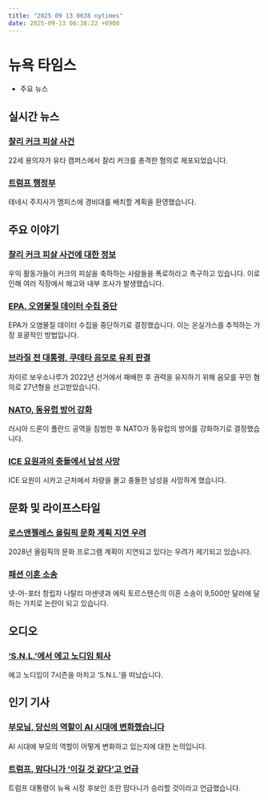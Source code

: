 ```yaml
---
title: "2025 09 13 0638 nytimes"
date: 2025-09-13 06:38:22 +0900
---
```


# 뉴욕 타임스
- 주요 뉴스

## 실시간 뉴스

### [찰리 커크 피살 사건](https://www.nytimes.com/live/2025/09/12/us/charlie-kirk-news-suspect)
 22세 용의자가 유타 캠퍼스에서 찰리 커크를 총격한 혐의로 체포되었습니다.
### [트럼프 행정부](https://www.nytimes.com/live/2025/09/12/us/trump-news)
 테네시 주지사가 멤피스에 경비대를 배치할 계획을 환영했습니다.

## 주요 이야기

### [찰리 커크 피살 사건에 대한 정보](https://www.nytimes.com/2025/09/12/us/politics/charlie-kirk-shooting-firings-celebration.html)
 우익 활동가들이 커크의 피살을 축하하는 사람들을 폭로하라고 촉구하고 있습니다. 이로 인해 여러 직장에서 해고와 내부 조사가 발생했습니다.
### [EPA, 오염물질 데이터 수집 중단](https://www.nytimes.com/2025/09/12/climate/epa-emissions-data-collection-halt.html)
 EPA가 오염물질 데이터 수집을 중단하기로 결정했습니다. 이는 온실가스를 추적하는 가장 포괄적인 방법입니다.
### [브라질 전 대통령, 쿠데타 음모로 유죄 판결](https://www.nytimes.com/2025/09/12/world/americas/bolsonaro-sentenced-prison-brazil.html)
 자이르 보우소나루가 2022년 선거에서 패배한 후 권력을 유지하기 위해 음모를 꾸민 혐의로 27년형을 선고받았습니다.
### [NATO, 동유럽 방어 강화](https://www.nytimes.com/2025/09/12/world/europe/nato-eastern-europe-drone-defenses.html)
 러시아 드론이 폴란드 공역을 침범한 후 NATO가 동유럽의 방어를 강화하기로 결정했습니다.
### [ICE 요원과의 충돌에서 남성 사망](https://www.nytimes.com/2025/09/12/us/ice-shooting-chicago.html)
 ICE 요원이 시카고 근처에서 차량을 몰고 충돌한 남성을 사망하게 했습니다.

## 문화 및 라이프스타일

### [로스앤젤레스 올림픽 문화 계획 지연 우려](https://www.nytimes.com/2025/09/11/arts/design/los-angeles-olympics-cultural-plan-lagging.html)
 2028년 올림픽의 문화 프로그램 계획이 지연되고 있다는 우려가 제기되고 있습니다.
### [패션 이혼 소송](https://www.nytimes.com/2025/09/12/business/ellison-paramount-warner-bros.html)
 넷-어-포터 창립자 나탈리 마센넷과 에릭 토르스텐슨의 이혼 소송이 9,500만 달러에 달하는 가치로 논란이 되고 있습니다.

## 오디오

### [‘S.N.L.’에서 에고 노디임 퇴사](https://www.nytimes.com/2025/09/12/arts/television/ego-nwodim-leaving-snl.html)
 에고 노디임이 7시즌을 마치고 ‘S.N.L.’을 떠났습니다.

## 인기 기사

### [부모님, 당신의 역할이 AI 시대에 변화했습니다](https://www.nytimes.com/2025/09/11/opinion/parents-children-ai-learning.html)
 AI 시대에 부모의 역할이 어떻게 변화하고 있는지에 대한 논의입니다.
### [트럼프, 맘다니가 ‘이길 것 같다’고 언급](https://www.nytimes.com/2025/09/12/nyregion/trump-mamdani-nyc-mayor.html)
 트럼프 대통령이 뉴욕 시장 후보인 조란 맘다니가 승리할 것이라고 언급했습니다.